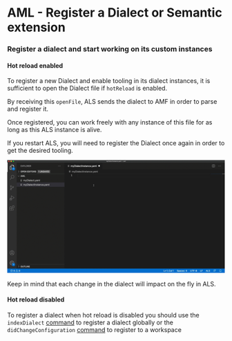 # AML - Register a Dialect or Semantic extension
### Register a dialect and start working on its custom instances
#### Hot reload enabled
To register a new Dialect and enable tooling in its dialect instances, it is sufficient to open the Dialect file if `hotReload` is enabled.

By receiving this `openFile`, ALS sends the dialect to AMF in order to parse and register it.

Once registered, you can work freely with any instance of this file for as long as this ALS instance is alive.

If you restart ALS, you will need to register the Dialect once again in order to get the desired tooling.

![VS Code Example](../images/vscode/register-dialect.gif)

Keep in mind that each change in the dialect will impact on the fly in ALS.

#### Hot reload disabled
To register a dialect when hot reload is disabled you should use the `indexDialect` [command](./features/custom-messages.md#indexdialect-command) to register a dialect globally
or the `didChangeConfiguration` [command](./features/custom-messages.md#didchangeconfiguration) to register to a workspace